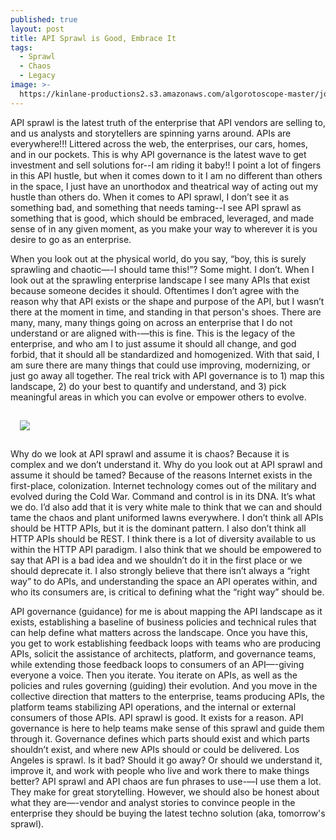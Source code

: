 ```yaml
---
published: true
layout: post
title: API Sprawl is Good, Embrace It
tags:
  - Sprawl
  - Chaos
  - Legacy
image: >-
  https://kinlane-productions2.s3.amazonaws.com/algorotoscope-master/john-wayne-the-searchers-los-angeles-downtown-from-afar.jpg
---
```

API sprawl is the latest truth of the enterprise that API vendors are selling to, and us analysts and storytellers are spinning yarns around. APIs are everywhere!!! Littered across the web, the enterprises, our cars, homes, and in our pockets. This is why API governance is the latest wave to get investment and sell solutions for--I am riding it baby!! I point a lot of fingers in this API hustle, but when it comes down to it I am no different than others in the space, I just have an unorthodox and theatrical way of acting out my hustle than others do. When it comes to API sprawl, I don’t see it as something bad, and something that needs taming--I see API sprawl as something that is good, which should be embraced, leveraged, and made sense of in any given moment, as you make your way to wherever it is you desire to go as an enterprise.

When you look out at the physical world, do you say, “boy, this is surely sprawling and chaotic—-I should tame this!”? Some might. I don’t. When I look out at the sprawling enterprise landscape I see many APIs that exist because someone decides it should. Oftentimes I don’t agree with the reason why that API exists or the shape and purpose of the API, but I wasn’t there at the moment in time, and standing in that person's shoes. There are many, many, many things going on across an enterprise that I do not understand or are aligned with-—this is fine. This is the legacy of the enterprise, and who am I to just assume it should all change, and god forbid, that it should all be standardized and homogenized. With that said, I am sure there are many things that could use improving, modernizing, or just go away all together. The real trick with API governance is to 1) map this landscape, 2) do your best to quantify and understand, and 3) pick meaningful areas in which you can evolve or empower others to evolve.

<img src="https://kinlane-productions2.s3.amazonaws.com/algorotoscope-master/john-wayne-the-searchers-going-to-dowtown-los-angeles.jpg" style="padding: 15px;">

Why do we look at API sprawl and assume it is chaos? Because it is complex and we don’t understand it. Why do you look out at API sprawl and assume it should be tamed? Because of the reasons Internet exists in the first-place, colonization. Internet technology comes out of the military and evolved during the Cold War. Command and control is in its DNA. It’s what we do. I’d also add that it is very white male to think that we can and should tame the chaos and plant uniformed lawns everywhere. I don’t think all APIs should be HTTP APIs, but it is the dominant pattern. I also don’t think all HTTP APIs should be REST. I think there is a lot of diversity available to us within the HTTP API paradigm. I also think that we should be empowered to say that API is a bad idea and we shouldn’t do it in the first place or we should deprecate it. I also strongly believe that there isn’t always a “right way” to do APIs, and understanding the space an API operates within, and who its consumers are, is critical to defining what the “right way” should be. 

API governance (guidance) for me is about mapping the API landscape as it exists, establishing a baseline of business policies and technical rules that can help define what matters across the landscape. Once you have this, you get to work establishing feedback loops with teams who are producing APIs, solicit the  assistance of architects, platform, and governance teams, while extending those feedback loops to consumers of an API—-giving everyone a voice. Then you iterate. You iterate on APIs, as well as the policies and rules governing (guiding) their evolution. And you move in the collective direction that matters to the enterprise, teams producing APIs, the platform teams stabilizing API operations, and the internal or external consumers of those APIs. API sprawl is good. It exists for a reason. API governance is here to help teams make sense of this sprawl and guide them through it. Governance defines which parts should exist and which parts shouldn’t exist, and where new APIs should or could be delivered. Los Angeles is sprawl. Is it bad? Should it go away? Or should we understand it, improve it, and work with people who live and work there to make things better? API sprawl and API chaos are fun phrases to use-—I use them a lot. They make for great storytelling. However, we should also be honest about what they are—-vendor and analyst stories to convince people in the enterprise they should be buying the latest techno solution (aka, tomorrow's sprawl). 